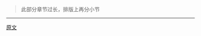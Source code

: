 
> 此部分章节过长，排版上再分小节

---------------------    

[原文](https://releases.llvm.org/11.0.0/tools/clang/docs/InternalsManual.html#the-ast-library)